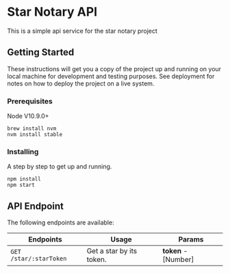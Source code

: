 # Star Notary API

This is a simple api service for the star notary project

## Getting Started

These instructions will get you a copy of the project up and running on your local machine for development and testing purposes. See deployment for notes on how to deploy the project on a live system.

### Prerequisites

Node V10.9.0+

```
brew install nvm
nvm install stable
```

### Installing

A step by step to get up and running.

```
npm install
npm start
```

## API Endpoint

The following endpoints are available:

| Endpoints              | Usage                    | Params               |
| ---------------------- | ------------------------ | -------------------- |
| `GET /star/:starToken` | Get a star by its token. | **token** - [Number] |
